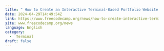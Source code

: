 ```yaml
---
title: " How to Create an Interactive Terminal-Based Portfolio Website "
date: 2024-04-29T14:49:54Z
link: https://www.freecodecamp.org/news/how-to-create-interactive-terminal-based-portfolio/?utm_medium=RSS&utm_source=news.12bit.vn
site: www.freecodecamp.org/news
language: English
category:
  -  Terminal 
draft: false
---
```

